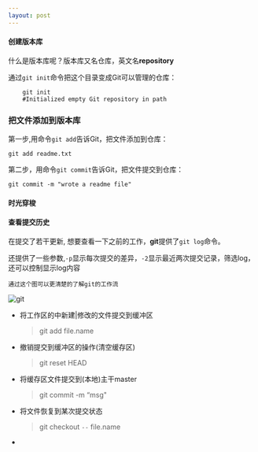 ```yaml
---
layout: post 
---
```


#### 创建版本库

什么是版本库呢？版本库又名仓库，英文名**repository**

通过`git init`命令把这个目录变成Git可以管理的仓库：

``` shell
	git init
    #Initialized empty Git repository in path
```

### 把文件添加到版本库

第一步,用命令`git add`告诉Git，把文件添加到仓库：

``` shell
git add readme.txt
```

第二步，用命令`git commit`告诉Git，把文件提交到仓库：

``` shell
git commit -m "wrote a readme file"
```

#### 时光穿梭



#### 查看提交历史

在提交了若干更新, 想要查看一下之前的工作，**git**提供了`git log`命令。

还提供了一些参数,`-p`显示每次提交的差异，`-2`显示最近两次提交记录，筛选log，还可以控制显示log内容

	通过这个图可以更清楚的了解git的工作流



![git](http://www.liaoxuefeng.com/files/attachments/001384907702917346729e9afbf4127b6dfbae9207af016000/0)



- 将工作区的中新建|修改的文件提交到缓冲区
  
  > git add file.name
  
- 撤销提交到缓冲区的操作(清空缓存区)
  
  > git reset HEAD
  
- 将缓存区文件提交到(本地)主干master
  
  > git commit -m “msg"
  
- 将文件恢复到某次提交状态
  
  > git checkout `--`  file.name 
  
- ​













